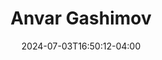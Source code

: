 ---
title: Anvar Gashimov
date: 2024-07-03T16:50:12-04:00
featured_image: Anvar-Gashimov.webp
featured_image_attr: 
featured_image_attr_link: 
Socials:
  Facebook: 
  Twitter: 
  Instagram: anvargashimov_
  LinkedIn: 
  IBDB: 
  IMDb:
  Website: 
---
